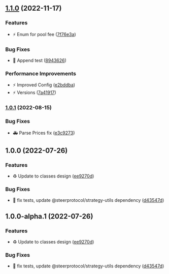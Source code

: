 ## [1.1.0](https://github.com/SteerProtocol/strategy-template-assemblyscript/compare/v1.0.1...v1.1.0) (2022-11-17)


### Features

* :zap: Enum for pool fee ([7f76e3a](https://github.com/SteerProtocol/strategy-template-assemblyscript/commit/7f76e3a608bc51c88753d7a8d20f4729987d9f65))


### Bug Fixes

* :green_heart: Append test ([8943626](https://github.com/SteerProtocol/strategy-template-assemblyscript/commit/8943626f0f037b106ab2f8864713b39f2aeac7b4))


### Performance Improvements

* :zap: Improved Config ([e2bddba](https://github.com/SteerProtocol/strategy-template-assemblyscript/commit/e2bddba258a2447f5274c94222e6121d259c283c))
* :zap: Versions ([7a41917](https://github.com/SteerProtocol/strategy-template-assemblyscript/commit/7a41917b11b2eae199bdeee40a71f1f631312b9a))

### [1.0.1](https://github.com/SteerProtocol/strategy-template-assemblyscript/compare/v1.0.0...v1.0.1) (2022-08-15)


### Bug Fixes

* :ambulance: Parse Prices fix ([e3c9273](https://github.com/SteerProtocol/strategy-template-assemblyscript/commit/e3c9273867a3043beb80d64a1aab143880e5cecb))

## 1.0.0 (2022-07-26)


### Features

* :recycle: Update to classes design ([ee9270d](https://github.com/SteerProtocol/strategy-template-assemblyscript/commit/ee9270dda18e4ac57a98c2a0c7fbed442cb229d7))


### Bug Fixes

* :bug: fix tests, update @steerprotocol/strategy-utils dependency ([d43547d](https://github.com/SteerProtocol/strategy-template-assemblyscript/commit/d43547d05c4a96bf3663c24a36bb1f99b08d1fd8))

## 1.0.0-alpha.1 (2022-07-26)


### Features

* :recycle: Update to classes design ([ee9270d](https://github.com/SteerProtocol/strategy-template-assemblyscript/commit/ee9270dda18e4ac57a98c2a0c7fbed442cb229d7))


### Bug Fixes

* :bug: fix tests, update @steerprotocol/strategy-utils dependency ([d43547d](https://github.com/SteerProtocol/strategy-template-assemblyscript/commit/d43547d05c4a96bf3663c24a36bb1f99b08d1fd8))
